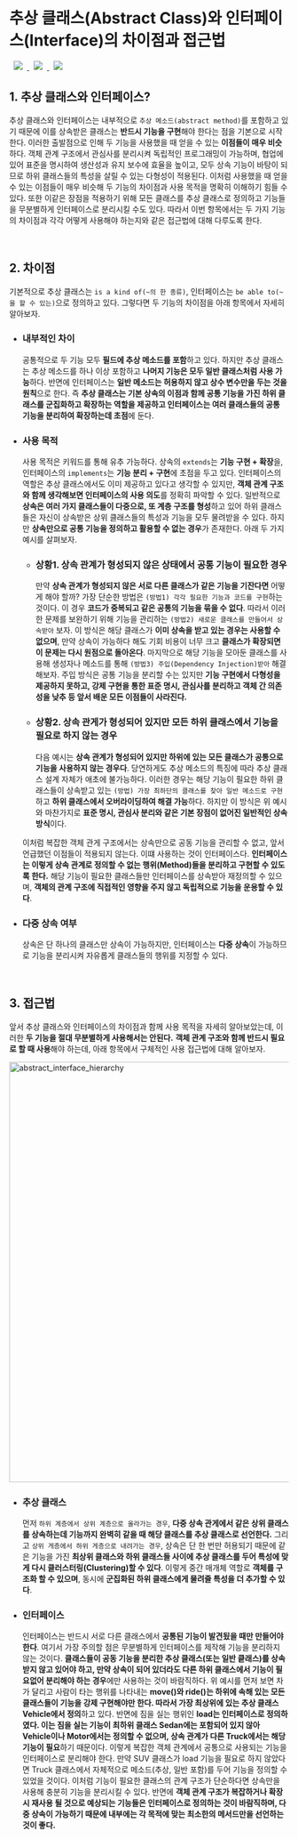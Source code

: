 # 추상 클래스(Abstract Class)와 인터페이스(Interface)의 차이점과 접근법
<a href="http://melonicedlatte.com/">
    <img src="https://img.shields.io/badge/Java-red"
        style="height : auto; margin-left : 8px; margin-right : 8px;"/>
    <img src="https://img.shields.io/badge/OOP-orange"
        style="height : auto; margin-left : 8px; margin-right : 8px;"/>
    <img src="https://img.shields.io/badge/AbstractInterfaceCompare-yellow" style="height : auto; margin-left : 8px; margin-right : 8px;"/>
</a>

## 1. 추상 클래스와 인터페이스?
추상 클래스와 인터페이스는 내부적으로 `추상 메소드(abstract method)`를 포함하고 있기 때문에 이를 상속받은 클래스는 **반드시 기능을 구현**해야 한다는 
점을 기본으로 시작한다. 이러한 출발점으로 인해 두 기능을 사용했을 때 얻을 수 있는 **이점들이 매우 비슷**하다. 객체 관계 구조에서 관심사를 분리시켜 독립적인 
프로그래밍이 가능하며, 협업에 있어 표준을 명시하여 생산성과 유지 보수에 효율을 높이고, 모두 상속 기능이 바탕이 되므로 하위 클래스들의 특성을 살릴 수 있는 다형성이 적용된다. 
이처럼 사용했을 때 얻을 수 있는 이점들이 매우 비슷해 두 기능의 차이점과 사용 목적을 명확히 이해하기 힘들 수 있다. 또한 이같은 장점을 적용하기 위해 모든 클래스를 추상 클래스로 
정의하고 기능들을 무분별하게 인터페이스로 분리시킬 수도 있다. 따라서 이번 항목에서는 두 가지 기능의 차이점과 각각 어떻게 사용해야 하는지와 같은 접근법에 대해 다루도록 한다.

<br>

## 2. 차이점
기본적으로 추상 클래스는 `is a kind of(~의 한 종류)`, 인터페이스는 `be able to(~을 할 수 있는)`으로 정의하고 있다. 
그렇다면 두 기능의 차이점을 아래 항목에서 자세히 알아보자.

  * ### 내부적인 차이 ###
    공통적으로 두 기능 모두 **필드에 추상 메소드를 포함**하고 있다. 하지만 추상 클래스는 추상 메소드를 하나 이상 포함하고 **나머지 기능은 모두 일반 클래스처럼 사용 가능**하다.
    반면에 인터페이스는 **일반 메소드는 허용하지 않고 상수 변수만을 두는 것을 원칙**으로 한다. 즉 **추상 클래스는 기본 상속의 이점과 함께 공통 기능을 가진 하위 클래스를 군집화하고 
    확장하는 역할을 제공하고 인터페이스는 여러 클래스들의 공통 기능을 분리하여 확장하는데 초점**에 둔다.

  * ### 사용 목적 ###
    사용 목적은 키워드를 통해 유추 가능하다. 상속의 `extends`는 **기능 구현 + 확장**을, 인터페이스의 `implements`는 **기능 분리 + 구현**에 초점을 두고 있다. 
    인터페이스의 역할은 추상 클래스에서도 이미 제공하고 있다고 생각할 수 있지만, **객체 관계 구조와 함께 생각해보면 인터페이스의 사용 의도**를 정확히 파악할 수 있다. 
    일반적으로 **상속은 여러 가지 클래스들이 다중으로, 또 계층 구조를 형성**하고 있어 하위 클래스들은 자신이 상속받은 상위 클래스들의 특성과 기능을 모두 물려받을 수 있다. 
    하지만 **상속만으로 공통 기능을 정의하고 활용할 수 없는 경우**가 존재한다. 아래 두 가지 예시를 살펴보자.
    
    * ### 상황1. 상속 관계가 형성되지 않은 상태에서 공통 기능이 필요한 경우 ###  
      만약 **상속 관계가 형성되지 않은 서로 다른 클래스가 같은 기능을 기잔다면** 어떻게 해야 할까? 가장 단순한 방법은 `(방법1) 각각 필요한 기능과 코드를 구현`하는 것이다. 
      이 경우 **코드가 중복되고 같은 공통의 기능을 묶을 수 없다**. 따라서 이러한 문제를 보완하기 위해 기능을 관리하는 `(방법2) 새로운 클래스를 만들어서 상속받아` 보자. 이 방식은 
      해당 클래스가 **이미 상속을 받고 있는 경우는 사용할 수 없으며**, 만약 상속이 가능하다 해도 기회 비용이 너무 크고 **클래스가 확장되면 이 문제는 다시 원점으로 돌아온다**. 
      마지막으로 해당 기능을 모아둔 클래스를 사용해 생성자나 메소드를 통해 `(방법3) 주입(Dependency Injection)받아` 해결해보자. 주입 방식은 공통 기능을 분리할 수는 있지만 
      **기능 구현에서 다형성을 제공하지 못하고, 강제 구현을 통한 표준 명시, 관심사를 분리하고 객체 간 의존성을 낮추 등 앞서 배운 모든 이점들이 사라진다.** 
      
    * ### 상황2. 상속 관게가 형성되어 있지만 모든 하위 클래스에서 기능을 필요로 하지 않는 경우 ###  
      다음 예시는 **상속 관계가 형성되어 있지만 하위에 있는 모든 클래스가 공통으로 기능을 사용하지 않는 경우다**. 당연하게도 추상 메소드의 특징에 따라 추상 클래스 설계 자체가 
      애초에 불가능하다. 이러한 경우는 해당 기능이 필요한 하위 클래스들이 상속받고 있는 `(방법) 가장 최하단의 클래스를 찾아 일반 메소드로 구현`하고 **하위 클래스에서 오버라이딩하여 
      해결 가능**하다. 하지만 이 방식은 위 예시와 마찬가지로 **표준 명시, 관심사 분리와 같은 기본 장점이 없어진 일반적인 상속 방식**이다. 
    
    이처럼 복잡한 객체 관게 구조에서는 상속만으로 공동 기능을 관리할 수 없고, 앞서 언급했던 이점들이 적용되지 않는다. 이떄 사용하는 것이 인터페이스다. **인터페이스는 이렇게 
    상속 관계로 정의할 수 없는 행위(Method)들을 분리하고 구현할 수 있도록 한다.** 해당 기능이 필요한 클래스들만 인터페이스를 상속받아 재정의할 수 있으며, 
    **객체의 관계 구조에 직접적인 영향을 주지 않고 독립적으로 기능을 운용할 수 있다**.
    
  * ### 다중 상속 여부 ###
    상속은 단 하나의 클래스만 상속이 가능하지만, 인터페이스는 **다중 상속**이 가능하므로 기능을 분리시켜 자유롭게 클래스들의 행위를 지정할 수 있다. 

<br>

## 3. 접근법
앞서 추상 클래스와 인터페이스의 차이점과 함께 사용 목적을 자세히 알아보았는데, 이러한 **두 기능을 절대 무분별하게 사용해서는 안된다.** 
**객체 관계 구조와 함께 반드시 필요로 할 때 사용**해야 하는데, 아래 항목에서 구체적인 사용 접근법에 대해 알아보자.  

<img width="756" alt="abstract_interface_hierarchy" src="https://user-images.githubusercontent.com/78818063/172769003-a95830e0-7dfe-4f7b-ab51-0b40101a1de8.png">

  * ### 추상 클래스 ###
    먼저 `하위 계층에서 상위 계층으로 올라가는 경우`, **다중 상속 관게에서 같은 상위 클래스를 상속하는데 기능까지 완벽히 같을 때 해당 클래스를 추상 클래스로 선언한다.** 
    그리고 `상위 게층에서 하위 게층으로 내려가는 경우`, 상속은 단 한 번만 허용되기 때문에 같은 기능을 가진 **최상위 클래스와 하위 클래스들 사이에 추상 클래스를 두어 
    특성에 맞게 다시 클러스터링(Clustering)할 수 있다**. 이렇게 중간 매개체 역할로 **객체를 구조화 할 수 있으며**, 동시에 **군집화된 하위 클래스에게 물려줄 특성을 더 추가할 수 있다**.

  * ### 인터페이스 ###    
    인터페이스는 반드시 서로 다른 클래스에서 **공통된 기능이 발견됬을 때만 만들어야 한다**. 여기서 가장 주의할 점은 무분별하게 인터페이스를 제작해 기능을 분리하지 않는 것이다. 
    **클래스들이 공동 기능을 분리한 추상 클래스(또는 일반 킅래스)를 상속받지 않고 있어야 하고, 만약 상속이 되어 있더라도 다른 하위 클래스에서 기능이 필요없어 분리해야 하는 경우**에만 
    사용하는 것이 바람직하다. 위 예시를 먼저 보면 차가 달리고 사람이 타는 행위를 나타내는 **move()와 ride()는 하위에 속해 있는 모든 클래스들이 기능을 강제 구현해야만 한다. 따라서 
    가장 최상위에 있는 추상 클래스 Vehicle에서 정의**하고 있다. 반면에 짐을 실는 행위인 **load는 인터페이스로 정의하였다. 이는 짐을 실는 기능이 최하위 클래스 Sedan에는 포함되어 있지 
    않아 Vehicle이나 Motor에서는 정의할 수 없으며, 상속 관계가 다른 Truck에서는 해당 기능이 필요**하기 때문이다. 이렇게 복잡한 객체 관계에서 공통으로 사용되는 기능을 인터페이스로 
    분리해야 한다. 만약 SUV 클래스가 load 기능을 필요로 하지 않았다면 Truck 클래스에서 자체적으로 메소드(추상, 일반 포함)를 두어 기능을 정의할 수 있었을 것이다. 
    이처럼 기능이 필요한 클래스의 관계 구조가 단순하다면 상속만을 사용해 충분히 기능을 분리시킬 수 있다. 반면에 **객체 관계 구조가 복잡하거나 확장 시 재사용 될 것으로 예상되는 
    기능들은 인터페이스로 정의하는 것이 바람직하며, 다중 상속이 가능하기 때문에 내부에는 각 목적에 맞는 최소한의 메서드만을 선언하는 것이 좋다.**  
    
<br>
